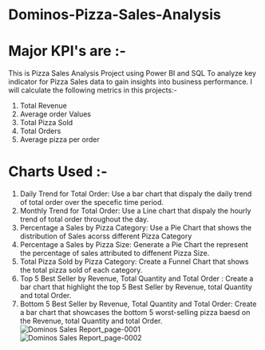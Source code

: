 # Dominos-Pizza-Sales-Analysis
# Major KPI's are :-
This is Pizza Sales Analysis Project using Power BI and SQL
To analyze key indicator for Pizza Sales data to gain insights into business performance. I will calculate the following metrics in this projects:-
1. Total Revenue
2. Average order Values
3. Total Pizza Sold
4. Total Orders
5. Average pizza per order

# Charts Used :-
1. Daily Trend for Total Order: Use a bar chart that dispaly the daily trend of total order over the specefic time period.
2. Monthly Trend for Total Order: Use a Line chart that dispaly the hourly trend of total order throughout the day.
3. Percentage a Sales by Pizza Category: Use a Pie Chart that shows the distribution of Sales acorss different Pizza Category
4. Percentage a Sales by Pizza Size: Generate a Pie Chart the represent the percentage of sales attributed to diffenent Pizza Size.
5. Total Pizza Sold by Pizza Category: Create a Funnel Chart that shows the total pizza sold of each category.
6. Top 5 Best Seller by Revenue, Total Quantity and Total Order : Create a bar chart that highlight the top 5 Best Seller by Revenue, total Quantity and total Order.
7. Bottom 5 Best Seller by Revenue, Total Quantity and Total Order: Create a bar chart that showcases the bottom 5 worst-selling pizza baesd on the Revenue, total Quantity and total Order.
![Dominos Sales Report_page-0001](https://github.com/sanjaygithubprofile/Dominos-Pizza-Sales-Analysis/assets/151513717/c7ef8962-f878-4354-b667-f28f5c47e7c5)
![Dominos Sales Report_page-0002](https://github.com/sanjaygithubprofile/Dominos-Pizza-Sales-Analysis/assets/151513717/1dc13cb4-0e34-4699-a67c-9e10e6291af0)


